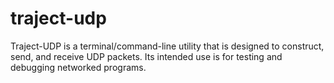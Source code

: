 # traject-udp
Traject-UDP is a terminal/command-line utility that is designed to construct, send, and receive UDP packets. Its intended use is for testing and debugging networked programs.
